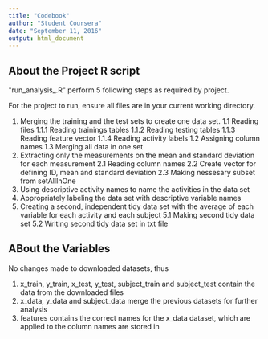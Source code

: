 ```yaml
---
title: "Codebook"
author: "Student Coursera"
date: "September 11, 2016"
output: html_document
---
```


## About the Project R script

"run_analysis_.R" perform 5 following steps as required by project.

For the project to run, ensure all files are in your current working directory.

1. Merging the training and the test sets to create one data set.
1.1 Reading files
   1.1.1 Reading trainings tables
   1.1.2 Reading testing tables
  1.1.3 Reading feature vector
  1.1.4 Reading activity labels
  1.2 Assigning column names
  1.3 Merging all data in one set
2. Extracting only the measurements on the mean and standard deviation for each measurement
  2.1 Reading column names
  2.2 Create vector for defining ID, mean and standard deviation
  2.3 Making nessesary subset from setAllInOne
3. Using descriptive activity names to name the activities in the data set
4. Appropriately labeling the data set with descriptive variable names
5. Creating a second, independent tidy data set with the average of each variable for each activity and each subject
  5.1 Making second tidy data set
  5.2 Writing second tidy data set in txt file

## ABout the Variables

No changes made to downloaded datasets, thus
1. x_train, y_train, x_test, y_test, subject_train and subject_test contain the data from the downloaded files
2. x_data, y_data and subject_data merge the previous datasets for further analysis
3. features contains the correct names for the x_data dataset, which are applied to the column names are stored in